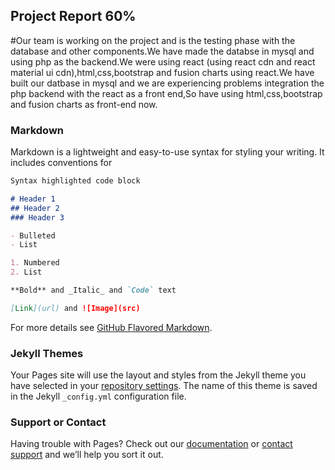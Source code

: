 ## Project Report 60%

#Our team is working on the project and is the testing phase with the database and other components.We have made the databse in mysql and using php as the backend.We were using react (using react cdn and react material ui cdn),html,css,bootstrap and fusion charts using react.We have built our datbase in mysql and we are experiencing problems integration the php backend with the react as a front end,So have using html,css,bootstrap and fusion charts as front-end now.


### Markdown

Markdown is a lightweight and easy-to-use syntax for styling your writing. It includes conventions for

```markdown
Syntax highlighted code block

# Header 1
## Header 2
### Header 3

- Bulleted
- List

1. Numbered
2. List

**Bold** and _Italic_ and `Code` text

[Link](url) and ![Image](src)
```

For more details see [GitHub Flavored Markdown](https://guides.github.com/features/mastering-markdown/).

### Jekyll Themes

Your Pages site will use the layout and styles from the Jekyll theme you have selected in your [repository settings](https://github.com/prmdpsn56/project_report_60-/settings). The name of this theme is saved in the Jekyll `_config.yml` configuration file.

### Support or Contact

Having trouble with Pages? Check out our [documentation](https://help.github.com/categories/github-pages-basics/) or [contact support](https://github.com/contact) and we’ll help you sort it out.
